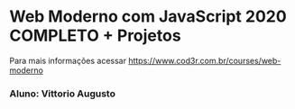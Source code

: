 # Web Moderno com JavaScript 2020 COMPLETO + Projetos

Para mais informações acessar https://www.cod3r.com.br/courses/web-moderno

### Aluno: Vittorio Augusto